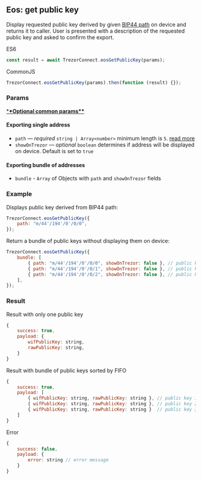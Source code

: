 ## Eos: get public key

Display requested public key derived by given [BIP44 path](path.md) on device and returns it to caller.
User is presented with a description of the requested public key and asked to confirm the export.

ES6

```javascript
const result = await TrezorConnect.eosGetPublicKey(params);
```

CommonJS

```javascript
TrezorConnect.eosGetPublicKey(params).then(function (result) {});
```

### Params

[\***\*Optional common params\*\***](commonParams.md)

#### Exporting single address

-   `path` — _required_ `string | Array<number>` minimum length is `5`. [read more](path.md)
-   `showOnTrezor` — _optional_ `boolean` determines if address will be displayed on device. Default is set to `true`

#### Exporting bundle of addresses

-   `bundle` - `Array` of Objects with `path` and `showOnTrezor` fields

### Example

Displays public key derived from BIP44 path:

```javascript
TrezorConnect.eosGetPublicKey({
    path: "m/44'/194'/0'/0/0",
});
```

Return a bundle of public keys without displaying them on device:

```javascript
TrezorConnect.eosGetPublicKey({
    bundle: [
        { path: "m/44'/194'/0'/0/0", showOnTrezor: false }, // public key 1
        { path: "m/44'/194'/0'/0/1", showOnTrezor: false }, // public key 2
        { path: "m/44'/194'/0'/0/2", showOnTrezor: false }, // public key 3
    ],
});
```

### Result

Result with only one public key

```javascript
{
    success: true,
    payload: {
        wifPublicKey: string,
        rawPublicKey: string,
    }
}
```

Result with bundle of public keys sorted by FIFO

```javascript
{
    success: true,
    payload: [
        { wifPublicKey: string, rawPublicKey: string }, // public key 1
        { wifPublicKey: string, rawPublicKey: string }, // public key 2
        { wifPublicKey: string, rawPublicKey: string }  // public key 3
    ]
}
```

Error

```javascript
{
    success: false,
    payload: {
        error: string // error message
    }
}
```
